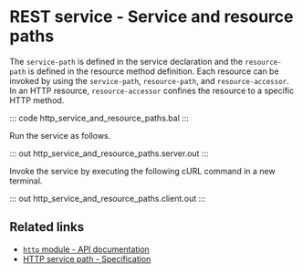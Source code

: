 # REST service - Service and resource paths

The `service-path` is defined in the service declaration and the `resource-path` is defined in the resource method definition. Each resource can be invoked by using the `service-path`, `resource-path`, and `resource-accessor`. In an HTTP resource, `resource-accessor` confines the resource to a specific HTTP method.

::: code http_service_and_resource_paths.bal :::

Run the service as follows.

::: out http_service_and_resource_paths.server.out :::

Invoke the service by executing the following cURL command in a new terminal.

::: out http_service_and_resource_paths.client.out :::

## Related links
- [`http` module - API documentation](https://lib.ballerina.io/ballerina/http/latest/)
- [HTTP service path - Specification](/spec/http/#222-service-base-path)
